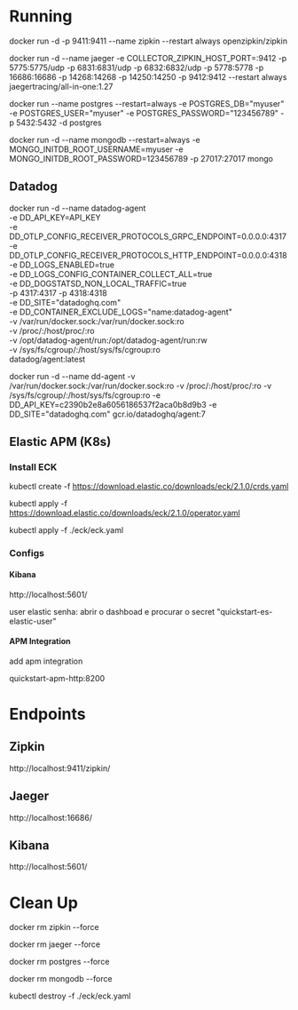 # Running

docker run -d -p 9411:9411 --name zipkin --restart always openzipkin/zipkin

docker run -d --name jaeger -e COLLECTOR_ZIPKIN_HOST_PORT=:9412 -p 5775:5775/udp -p 6831:6831/udp   -p 6832:6832/udp   -p 5778:5778   -p 16686:16686   -p 14268:14268   -p 14250:14250  -p 9412:9412 --restart always  jaegertracing/all-in-one:1.27

docker run --name postgres --restart=always -e POSTGRES_DB="myuser" -e POSTGRES_USER="myuser" -e POSTGRES_PASSWORD="123456789" -p 5432:5432 -d postgres

docker run -d --name mongodb  --restart=always -e MONGO_INITDB_ROOT_USERNAME=myuser -e MONGO_INITDB_ROOT_PASSWORD=123456789 -p 27017:27017 mongo

## Datadog


docker run -d --name datadog-agent \
           -e DD_API_KEY=API_KEY \
           -e DD_OTLP_CONFIG_RECEIVER_PROTOCOLS_GRPC_ENDPOINT=0.0.0.0:4317 \
           -e DD_OTLP_CONFIG_RECEIVER_PROTOCOLS_HTTP_ENDPOINT=0.0.0.0:4318 \
           -e DD_LOGS_ENABLED=true \
           -e DD_LOGS_CONFIG_CONTAINER_COLLECT_ALL=true \
           -e DD_DOGSTATSD_NON_LOCAL_TRAFFIC=true \
           -p 4317:4317 -p 4318:4318 \
           -e DD_SITE="datadoghq.com" \
           -e DD_CONTAINER_EXCLUDE_LOGS="name:datadog-agent" \
           -v /var/run/docker.sock:/var/run/docker.sock:ro \
           -v /proc/:/host/proc/:ro \
           -v /opt/datadog-agent/run:/opt/datadog-agent/run:rw \
           -v /sys/fs/cgroup/:/host/sys/fs/cgroup:ro \
           datadog/agent:latest

docker run -d --name dd-agent -v /var/run/docker.sock:/var/run/docker.sock:ro -v /proc/:/host/proc/:ro -v /sys/fs/cgroup/:/host/sys/fs/cgroup:ro -e DD_API_KEY=c2390b2e8a6056186537f2aca0b8d9b3 -e DD_SITE="datadoghq.com" gcr.io/datadoghq/agent:7


## Elastic APM (K8s)

### Install ECK 

kubectl create -f https://download.elastic.co/downloads/eck/2.1.0/crds.yaml

kubectl apply -f https://download.elastic.co/downloads/eck/2.1.0/operator.yaml

kubectl apply -f ./eck/eck.yaml

### Configs

#### Kibana 

http://localhost:5601/

user elastic
senha:
    abrir o dashboad e procurar o secret "quickstart-es-elastic-user"

#### APM Integration

add apm integration

quickstart-apm-http:8200

# Endpoints

## Zipkin

http://localhost:9411/zipkin/

## Jaeger

http://localhost:16686/

## Kibana 

http://localhost:5601/

# Clean Up

docker rm zipkin --force

docker rm jaeger --force

docker rm postgres --force

docker rm mongodb --force

kubectl destroy -f ./eck/eck.yaml
